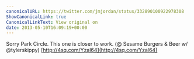 ```yaml
---
canonicalURL: https://twitter.com/jmjordan/status/332890100922978308
ShowCanonicalLink: true
CanonicalLinkText: View original on
date: 2013-05-10T16:09:19+00:00
---
```

Sorry Park Circle. This one is closer to work. (@ Sesame Burgers &amp; Beer w/ @tylerskippy) [http://4sq.com/Yzal64](http://4sq.com/Yzal64)